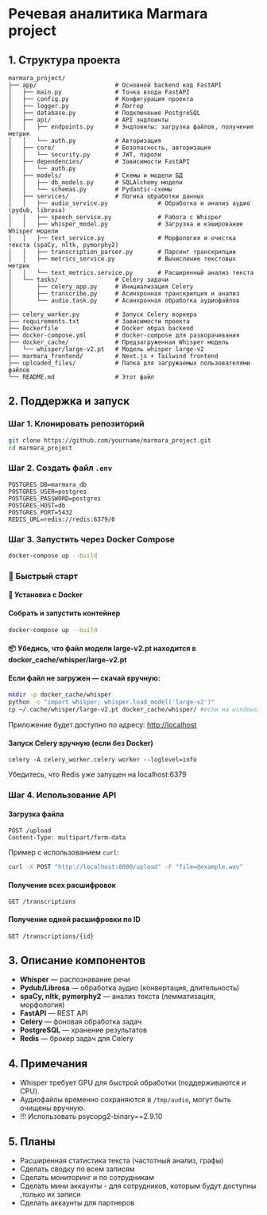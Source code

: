 # Речевая аналитика Marmara project

## 1. Структура проекта

```
marmara_project/
├── app/                      # Основной backend код FastAPI
│   ├── main.py               # Точка входа FastAPI
│   ├── config.py             # Конфигурация проекта
│   ├── logger.py             # Логгер
│   ├── database.py           # Подключение PostgreSQL
│   ├── api/                  # API эндпоинты
│   │   ├── endpoints.py      # Эндпоинты: загрузка файлов, получение метрик
│   │   └── auth.py           # Авторизация
│   ├── core/                 # Безопасность, авторизация
│   │   └── security.py       # JWT, пароли
│   ├── dependencies/         # Зависимости FastAPI
│   │   └── auth.py
│   ├── models/               # Схемы и модели БД
│   │   ├── db_models.py      # SQLAlchemy модели
│   │   └── schemas.py        # Pydantic-схемы
│   ├── services/             # Логика обработки данных
│   │   ├── audio_service.py              # Обработка и анализ аудио (pydub, librosa)
│   │   ├── speech_service.py             # Работа с Whisper
│   │   ├── whisper_model.py              # Загрузка и кэширование Whisper модели
│   │   ├── text_service.py               # Морфология и очистка текста (spaCy, nltk, pymorphy2)
│   │   ├── transcription_parser.py       # Парсинг транскрипции
│   │   ├── metrics_service.py            # Вычисление текстовых метрик
│   │   └── text_metrics.service.py       # Расширенный анализ текста
│   └── tasks/                # Celery задачи
│       ├── celery_app.py     # Инициализация Celery
│       ├── transcribe.py     # Асинхронная транскрипция и анализ
│       └── audio.task.py     # Асинхронная обработка аудиофайлов
│
├── celery_worker.py          # Запуск Celery воркера
├── requirements.txt          # Зависимости проекта
├── Dockerfile                # Docker образ backend
├── docker-compose.yml        # docker-compose для разворачивания
├── docker_cache/             # Предзагруженная Whisper модель
│   └── whisper/large-v2.pt   # Модель whisper large-v2
├── marmara_frontend/         # Next.js + Tailwind frontend
├── uploaded_files/           # Папка для загружаемых пользователями файлов
└── README.md                 # Этот файл

```

## 2. Поддержка и запуск

### Шаг 1. Клонировать репозиторий

```bash
git clone https://github.com/yourname/marmara_project.git
cd marmara_project
```

### Шаг 2. Создать файл `.env`

```env
POSTGRES_DB=marmara_db
POSTGRES_USER=postgres
POSTGRES_PASSWORD=postgres
POSTGRES_HOST=db
POSTGRES_PORT=5432
REDIS_URL=redis://redis:6379/0
```

### Шаг 3. Запустить через Docker Compose

```bash
docker-compose up --build
```
### 🚀 Быстрый старт
#### 🔧 Установка с Docker
####  Собрать и запустить контейнер
```bash
docker-compose up --build
```
#### 📦 Убедись, что файл модели large-v2.pt находится в docker_cache/whisper/large-v2.pt

#### Если файл не загружен — скачай вручную:
```bash
mkdir -p docker_cache/whisper
python -c "import whisper; whisper.load_model('large-v2')"
cp ~/.cache/whisper/large-v2.pt docker_cache/whisper/ #если на windows, то  путь из папки корневого пользователя
```
Приложение будет доступно по адресу: [http://localhost](http://localhost)

#### Запуск Celery вручную (если без Docker)
```
celery -A celery_worker.celery worker --loglevel=info
```
Убедитесь, что Redis уже запущен на localhost:6379

### Шаг 4. Использование API

#### Загрузка файла

```http
POST /upload
Content-Type: multipart/form-data
```

Пример с использованием `curl`:

```bash
curl -X POST "http://localhost:8000/upload" -F "file=@example.wav"
```

#### Получение всех расшифровок

```http
GET /transcriptions
```

#### Получение одной расшифровки по ID

```http
GET /transcriptions/{id}
```

## 3. Описание компонентов

* **Whisper** — распознавание речи
* **Pydub/Librosa** — обработка аудио (конвертация, длительность)
* **spaCy, nltk, pymorphy2** — анализ текста (лемматизация, морфология)
* **FastAPI** — REST API
* **Celery** — фоновая обработка задач
* **PostgreSQL** — хранение результатов
* **Redis** — брокер задач для Celery

## 4. Примечания

* Whisper требует GPU для быстрой обработки (поддерживаются и CPU).
* Аудиофайлы временно сохраняются в `/tmp/audio`, могут быть очищены вручную.
* !!! Использовать psycopg2-binary==2.9.10
## 5. Планы

* Расширенная статистика текста (частотный анализ, графы)
* Сделать сводку по всем записям
* Сделать мониторинг и по сотрудникам
* Сделать мини аккаунты - для сотрудников, которым будут доступны ,только их записи
* Сделать аккаунты для партнеров